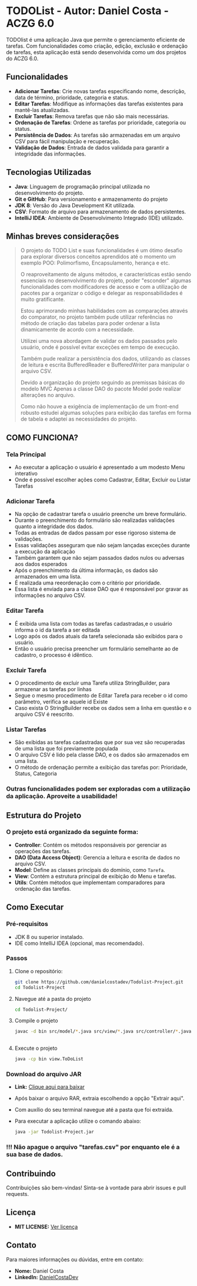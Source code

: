 # TODOList - Autor: Daniel Costa - ACZG 6.0

TODOlist é uma aplicação Java que permite o gerenciamento eficiente de tarefas. Com funcionalidades como criação, edição, exclusão e ordenação de tarefas, esta aplicação está sendo desenvolvida como um dos projetos do ACZG 6.0.

## Funcionalidades

- **Adicionar Tarefas**: Crie novas tarefas especificando nome, descrição, data de término, prioridade, categoria e status.
- **Editar Tarefas**: Modifique as informações das tarefas existentes para mantê-las atualizadas.
- **Excluir Tarefas**: Remova tarefas que não são mais necessárias.
- **Ordenação de Tarefas**: Ordene as tarefas por prioridade, categoria ou status.
- **Persistência de Dados**: As tarefas são armazenadas em um arquivo CSV para fácil manipulação e recuperação.
- **Validação de Dados**: Entrada de dados validada para garantir a integridade das informações.

## Tecnologias Utilizadas

- **Java**: Linguagem de programação principal utilizada no desenvolvimento do projeto.
- **Git e GitHub**: Para versionamento e armazenamento do projeto
- **JDK 8**: Versão do Java Development Kit utilizada.
- **CSV**: Formato de arquivo para armazenamento de dados persistentes.
- **IntelliJ IDEA**: Ambiente de Desenvolvimento Integrado (IDE) utilizado.

## Minhas breves considerações

> O projeto do TODO List e suas funcionalidades é um ótimo desafio para explorar diversos conceitos aprendidos até o momento um exemplo POO: Polimorfismo, Encapsulamento, herança e etc.
>
> O reaproveitamento de alguns métodos, e características estão sendo essenciais no desenvolvimento do projeto, poder "esconder" algumas funcionalidades com modificadores de acesso e com a utilização de pacotes par a organizar o código e delegar as responsabilidades é muito gratificante.
>
> Estou aprimorando minhas habilidades com as comparações através do comparator, no projeto também pude utilizar referências no método de criação das tabelas para poder ordenar a lista dinamicamente de acordo com a necessidade.
>
> Utilizei uma nova abordagem de validar os dados passados pelo usuário, onde é possível evitar exceções em tempo de execução.
>
> Também pude realizar a persistência dos dados, utilizando as classes de leitura e escrita BufferedReader e BufferedWriter para manipular o arquivo CSV.
>
> Devido a organização do projeto seguindo as premissas básicas do modelo MVC Apenas a classe DAO do pacote Model pode realizar alterações no arquivo.
>
> Como não houve a exigência de implementação de um front-end robusto estudei algumas soluções para exibição das tarefas em forma de tabela e adaptei as necessidades do projeto.
>

## COMO FUNCIONA?
### Tela Principal
- Ao executar a aplicação o usuário é apresentado a um modesto Menu interativo
- Onde é possível escolher ações como Cadastrar, Editar, Excluir ou Listar Tarefas
### Adicionar Tarefa
- Na opção de cadastrar tarefa o usuário preenche um breve formulário.
- Durante o preenchimento do formulário são realizadas validações quanto a integridade dos dados.
- Todas as entradas de dados passam por esse rigoroso sistema de validações.
- Essas validações asseguram que não sejam lançadas exceções durante a execução da aplicação
- Também garantem que não sejam passados dados nulos ou adversas aos dados esperados
- Após o preenchimento da última informação, os dados são armazenados em uma lista.
- É realizada uma reeordenação com o critério por prioridade.
- Essa lista é enviada para a classe DAO que é responsável por gravar as informações no arquivo CSV.
### Editar Tarefa
- É exibida uma lista com todas as tarefas cadastradas,e  o usuário informa o id da tarefa a ser editada
- Logo após os dados atuais da tarefa selecionada são exibidos para o usuário.
- Então o usuário precisa preencher um formulário semelhante ao de cadastro, o processo é idêntico.
### Excluir Tarefa
- O procedimento de excluir uma Tarefa utiliza StringBuilder, para armazenar as tarefas por linhas
- Segue o mesmo procedimento de Editar Tarefa para receber o id como parâmetro, verifica se aquele id Existe
- Caso exista O StringBuilder recebe os dados sem a linha em questão e o arquivo CSV é reescrito.
### Listar Tarefas
- São exibidas as tarefas cadastradas que por sua vez são recuperadas de uma lista que foi previamente populada
- O arquivo CSV é lido pela classe DAO, e os dados são armazenados em uma lista.
- O método de ordenação permite a exibição das tarefas por: Prioridade, Status, Categoria

### Outras funcionalidades podem ser exploradas com a utilização da aplicação. Aproveite a usabilidade!

## Estrutura do Projeto

### O projeto está organizado da seguinte forma:

- **Controller**: Contém os métodos responsáveis por gerenciar as operações das tarefas.
- **DAO (Data Access Object)**: Gerencia a leitura e escrita de dados no arquivo CSV.
- **Model**: Define as classes principais do domínio, como `Tarefa`.
- **View**: Contém a estrutura principal de exibição do Menu e tarefas.
- **Utils**: Contém métodos que implementam comparadores para ordenação das tarefas.

## Como Executar

### Pré-requisitos

- JDK 8 ou superior instalado.
- IDE como IntelliJ IDEA (opcional, mas recomendado).

### Passos

1. Clone o repositório:

   ```bash
   git clone https://github.com/danielcostadev/Todolist-Project.git
   cd Todolist-Project

2. Navegue até a pasta do projeto

   ```bash
   cd Todolist-Project/

3. Compile o projeto

   ```bash
   javac -d bin src/model/*.java src/view/*.java src/controller/*.java src/utilitarios/*.java
 
4. Execute o projeto

   ```bash
   java -cp bin view.ToDoList

### Download do arquivo JAR

- **Link:** [Clique aqui para baixar](https://github.com/danielcostadev/Todolist-Project/raw/master/Todolist-Project.rar) 
- Após baixar o arquivo RAR, extraia escolhendo a opção "Extrair aqui".
- Com auxílio do seu terminal navegue até a pasta que foi extraída.
- Para executar a aplicação utilize o comando abaixo:

   ```bash
  java -jar Todolist-Project.jar
### !!! Não apague o arquivo "tarefas.csv" por enquanto ele é a sua base de dados.

## Contribuindo

Contribuições são bem-vindas! Sinta-se à vontade para abrir issues e pull requests.

## Licença

- **MIT LICENSE:** [Ver licença](https://github.com/danielcostadev/Todolist-Project/blob/master/LICENSE)


## Contato

Para maiores informações ou dúvidas, entre em contato:

- **Nome:** Daniel Costa
- **LinkedIn:** [DanielCostaDev](https://www.linkedin.com/in/danielcostadev)
